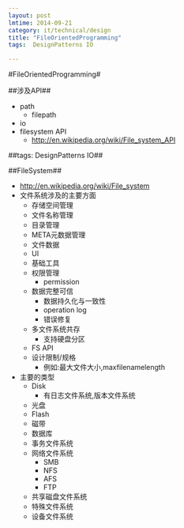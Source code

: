 ```yaml
---
layout: post
lmtime: 2014-09-21
category: it/technical/design
title: "FileOrientedProgramming"
tags:  DesignPatterns IO

---
```

#FileOrientedProgramming#



##涉及API##
* path
  * filepath
* io
* filesystem API
  * http://en.wikipedia.org/wiki/File_system_API



##tags: DesignPatterns IO##



##FileSystem##
* http://en.wikipedia.org/wiki/File_system
* 文件系统涉及的主要方面
  * 存储空间管理
  * 文件名称管理
  * 目录管理
  * META元数据管理
  * 文件数据 
  * UI
  * 基础工具
  * 权限管理
    * permission
  * 数据完整可信
    * 数据持久化与一致性
    * operation log
    * 错误修复
  * 多文件系统共存
    * 支持硬盘分区
  * FS API
  * 设计限制/规格
    * 例如:最大文件大小,maxfilenamelength
* 主要的类型
  * Disk
    * 有日志文件系统,版本文件系统
  * 光盘
  * Flash
  * 磁带
  * 数据库
  * 事务文件系统
  * 网络文件系统
    * SMB
    * NFS
    * AFS
    * FTP
  * 共享磁盘文件系统
  * 特殊文件系统
  * 设备文件系统
